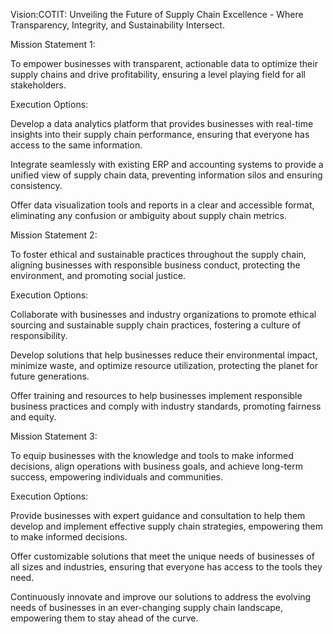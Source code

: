 

Vision:COTIT: Unveiling the Future of Supply Chain Excellence - Where Transparency, Integrity, and Sustainability Intersect.

Mission Statement 1:

To empower businesses with transparent, actionable data to optimize their supply chains and drive profitability, ensuring a level playing field for all stakeholders.

Execution Options:

Develop a data analytics platform that provides businesses with real-time insights into their supply chain performance, ensuring that everyone has access to the same information.

Integrate seamlessly with existing ERP and accounting systems to provide a unified view of supply chain data, preventing information silos and ensuring consistency.

Offer data visualization tools and reports in a clear and accessible format, eliminating any confusion or ambiguity about supply chain metrics.

Mission Statement 2:

To foster ethical and sustainable practices throughout the supply chain, aligning businesses with responsible business conduct, protecting the environment, and promoting social justice.

Execution Options:

Collaborate with businesses and industry organizations to promote ethical sourcing and sustainable supply chain practices, fostering a culture of responsibility.

Develop solutions that help businesses reduce their environmental impact, minimize waste, and optimize resource utilization, protecting the planet for future generations.

Offer training and resources to help businesses implement responsible business practices and comply with industry standards, promoting fairness and equity.

Mission Statement 3:

To equip businesses with the knowledge and tools to make informed decisions, align operations with business goals, and achieve long-term success, empowering individuals and communities.

Execution Options:

Provide businesses with expert guidance and consultation to help them develop and implement effective supply chain strategies, empowering them to make informed decisions.

Offer customizable solutions that meet the unique needs of businesses of all sizes and industries, ensuring that everyone has access to the tools they need.

Continuously innovate and improve our solutions to address the evolving needs of businesses in an ever-changing supply chain landscape, empowering them to stay ahead of the curve.